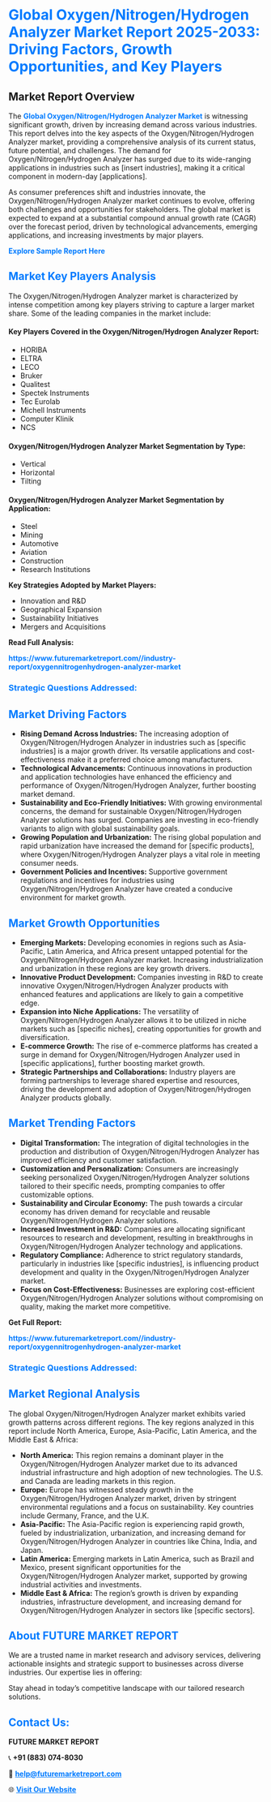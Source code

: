 <h1 style="color: #007BFF;">Global Oxygen/Nitrogen/Hydrogen Analyzer Market Report 2025-2033: Driving Factors, Growth Opportunities, and Key Players</h1>

<section id="overview">
<h2>Market Report Overview</h2>
<p>The <a href="https://www.futuremarketreport.com//industry-report/oxygennitrogenhydrogen-analyzer-market" style="color: #007BFF; text-decoration: none;"><strong>Global Oxygen/Nitrogen/Hydrogen Analyzer Market</strong></a> is witnessing significant growth, driven by increasing demand across various industries. This report delves into the key aspects of the Oxygen/Nitrogen/Hydrogen Analyzer market, providing a comprehensive analysis of its current status, future potential, and challenges. The demand for Oxygen/Nitrogen/Hydrogen Analyzer has surged due to its wide-ranging applications in industries such as [insert industries], making it a critical component in modern-day [applications].</p>
<p>As consumer preferences shift and industries innovate, the Oxygen/Nitrogen/Hydrogen Analyzer market continues to evolve, offering both challenges and opportunities for stakeholders. The global market is expected to expand at a substantial compound annual growth rate (CAGR) over the forecast period, driven by technological advancements, emerging applications, and increasing investments by major players.</p>
</section>

<section id="overview">
<p><a href="https://www.futuremarketreport.com//request-sample/reportId=92238" style="color: #007BFF; text-decoration: none;"><strong>Explore Sample Report Here</strong></a></p>
</section>

<section id="key-players">
<h2 style="color: #007BFF;">Market Key Players Analysis</h2>
<p>The Oxygen/Nitrogen/Hydrogen Analyzer market is characterized by intense competition among key players striving to capture a larger market share. Some of the leading companies in the market include:</p>
<h4>Key Players Covered in the Oxygen/Nitrogen/Hydrogen Analyzer Report:</h4>
<ul><li>HORIBA</li><li>ELTRA</li><li>LECO</li><li>Bruker</li><li>Qualitest</li><li>Spectek Instruments</li><li>Tec Eurolab</li><li>Michell Instruments</li><li>Computer Klinik</li><li>NCS</li></ul>
<h4>Oxygen/Nitrogen/Hydrogen Analyzer Market Segmentation by Type:</h4>
<ul><li>Vertical</li><li>Horizontal</li><li>Tilting</li></ul>

<h4>Oxygen/Nitrogen/Hydrogen Analyzer Market Segmentation by Application:</h4>
<ul><li>Steel</li><li>Mining</li><li>Automotive</li><li>Aviation</li><li>Construction</li><li>Research Institutions</li></ul>
<p><strong>Key Strategies Adopted by Market Players:</strong></p>
<ul>
<li>Innovation and R&D</li>
<li>Geographical Expansion</li>
<li>Sustainability Initiatives</li>
<li>Mergers and Acquisitions</li>
</ul>
</section>

<section>
<p><strong>Read Full Analysis: </strong></p><a href="https://www.futuremarketreport.com//industry-report/oxygennitrogenhydrogen-analyzer-market" style="color: #007BFF; text-decoration: none;"><strong>https://www.futuremarketreport.com//industry-report/oxygennitrogenhydrogen-analyzer-market</strong></a>
<h3 style="color: #007BFF;">Strategic Questions Addressed:</h3>
</section>

<section id="driving-factors">
<h2 style="color: #007BFF;">Market Driving Factors</h2>
<ul>
<li><strong>Rising Demand Across Industries:</strong> The increasing adoption of Oxygen/Nitrogen/Hydrogen Analyzer in industries such as [specific industries] is a major growth driver. Its versatile applications and cost-effectiveness make it a preferred choice among manufacturers.</li>
<li><strong>Technological Advancements:</strong> Continuous innovations in production and application technologies have enhanced the efficiency and performance of Oxygen/Nitrogen/Hydrogen Analyzer, further boosting market demand.</li>
<li><strong>Sustainability and Eco-Friendly Initiatives:</strong> With growing environmental concerns, the demand for sustainable Oxygen/Nitrogen/Hydrogen Analyzer solutions has surged. Companies are investing in eco-friendly variants to align with global sustainability goals.</li>
<li><strong>Growing Population and Urbanization:</strong> The rising global population and rapid urbanization have increased the demand for [specific products], where Oxygen/Nitrogen/Hydrogen Analyzer plays a vital role in meeting consumer needs.</li>
<li><strong>Government Policies and Incentives:</strong> Supportive government regulations and incentives for industries using Oxygen/Nitrogen/Hydrogen Analyzer have created a conducive environment for market growth.</li>
</ul>
</section>

<section id="growth-opportunities">
<h2 style="color: #007BFF;">Market Growth Opportunities</h2>
<ul>
<li><strong>Emerging Markets:</strong> Developing economies in regions such as Asia-Pacific, Latin America, and Africa present untapped potential for the Oxygen/Nitrogen/Hydrogen Analyzer market. Increasing industrialization and urbanization in these regions are key growth drivers.</li>
<li><strong>Innovative Product Development:</strong> Companies investing in R&D to create innovative Oxygen/Nitrogen/Hydrogen Analyzer products with enhanced features and applications are likely to gain a competitive edge.</li>
<li><strong>Expansion into Niche Applications:</strong> The versatility of Oxygen/Nitrogen/Hydrogen Analyzer allows it to be utilized in niche markets such as [specific niches], creating opportunities for growth and diversification.</li>
<li><strong>E-commerce Growth:</strong> The rise of e-commerce platforms has created a surge in demand for Oxygen/Nitrogen/Hydrogen Analyzer used in [specific applications], further boosting market growth.</li>
<li><strong>Strategic Partnerships and Collaborations:</strong> Industry players are forming partnerships to leverage shared expertise and resources, driving the development and adoption of Oxygen/Nitrogen/Hydrogen Analyzer products globally.</li>
</ul>
</section>

<section id="trending-factors">
<h2 style="color: #007BFF;">Market Trending Factors</h2>
<ul>
<li><strong>Digital Transformation:</strong> The integration of digital technologies in the production and distribution of Oxygen/Nitrogen/Hydrogen Analyzer has improved efficiency and customer satisfaction.</li>
<li><strong>Customization and Personalization:</strong> Consumers are increasingly seeking personalized Oxygen/Nitrogen/Hydrogen Analyzer solutions tailored to their specific needs, prompting companies to offer customizable options.</li>
<li><strong>Sustainability and Circular Economy:</strong> The push towards a circular economy has driven demand for recyclable and reusable Oxygen/Nitrogen/Hydrogen Analyzer solutions.</li>
<li><strong>Increased Investment in R&D:</strong> Companies are allocating significant resources to research and development, resulting in breakthroughs in Oxygen/Nitrogen/Hydrogen Analyzer technology and applications.</li>
<li><strong>Regulatory Compliance:</strong> Adherence to strict regulatory standards, particularly in industries like [specific industries], is influencing product development and quality in the Oxygen/Nitrogen/Hydrogen Analyzer market.</li>
<li><strong>Focus on Cost-Effectiveness:</strong> Businesses are exploring cost-efficient Oxygen/Nitrogen/Hydrogen Analyzer solutions without compromising on quality, making the market more competitive.</li>
</ul>
</section>

<section>
<p><strong>Get Full Report: </strong></p><a href="https://www.futuremarketreport.com//industry-report/oxygennitrogenhydrogen-analyzer-market" style="color: #007BFF; text-decoration: none;"><strong>https://www.futuremarketreport.com//industry-report/oxygennitrogenhydrogen-analyzer-market</strong></a>
<h3 style="color: #007BFF;">Strategic Questions Addressed:</h3>
</section>


<section id="regional-analysis">
<h2 style="color: #007BFF;">Market Regional Analysis</h2>
<p>The global Oxygen/Nitrogen/Hydrogen Analyzer market exhibits varied growth patterns across different regions. The key regions analyzed in this report include North America, Europe, Asia-Pacific, Latin America, and the Middle East & Africa:</p>
<ul>
<li><strong>North America:</strong> This region remains a dominant player in the Oxygen/Nitrogen/Hydrogen Analyzer market due to its advanced industrial infrastructure and high adoption of new technologies. The U.S. and Canada are leading markets in this region.</li>
<li><strong>Europe:</strong> Europe has witnessed steady growth in the Oxygen/Nitrogen/Hydrogen Analyzer market, driven by stringent environmental regulations and a focus on sustainability. Key countries include Germany, France, and the U.K.</li>
<li><strong>Asia-Pacific:</strong> The Asia-Pacific region is experiencing rapid growth, fueled by industrialization, urbanization, and increasing demand for Oxygen/Nitrogen/Hydrogen Analyzer in countries like China, India, and Japan.</li>
<li><strong>Latin America:</strong> Emerging markets in Latin America, such as Brazil and Mexico, present significant opportunities for the Oxygen/Nitrogen/Hydrogen Analyzer market, supported by growing industrial activities and investments.</li>
<li><strong>Middle East & Africa:</strong> The region’s growth is driven by expanding industries, infrastructure development, and increasing demand for Oxygen/Nitrogen/Hydrogen Analyzer in sectors like [specific sectors].</li>
</ul>
</section>

<footer>
<h2 style="color: #007BFF;">About FUTURE MARKET REPORT</h2>
<p>We are a trusted name in market research and advisory services, delivering actionable insights and strategic support to businesses across diverse industries. Our expertise lies in offering:</p>

<p>Stay ahead in today’s competitive landscape with our tailored research solutions.</p>

<h2 style="color: #007BFF;">Contact Us:</h2>
<p><strong>FUTURE MARKET REPORT</strong></p>
<p>📞 <strong>+91 (883) 074-8030</strong></p>
<p>📧 <strong><a href="mailto:help@futuremarketreport.com" style="color: #007BFF;">help@futuremarketreport.com</a></strong></p>
<p>🌐 <strong><a href="https://www.futuremarketreport.com/" style="color: #007BFF;">Visit Our Website</a></strong></p>
</footer>
